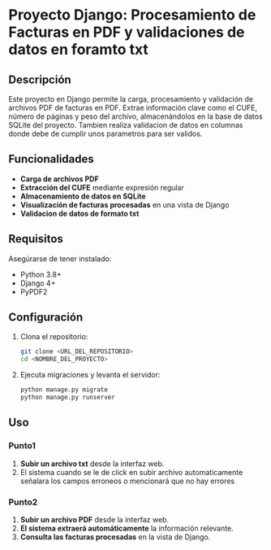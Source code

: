 # Proyecto Django: Procesamiento de Facturas en PDF y validaciones de datos en foramto txt

## Descripción
Este proyecto en Django permite la carga, procesamiento y validación de archivos PDF de facturas en PDF. Extrae información clave como el CUFE, número de páginas y peso del archivo, almacenándolos en la base de datos SQLite del proyecto.
Tambien realiza validacion de datos en columnas donde debe de cumplir unos parametros para ser validos. 

## Funcionalidades
- **Carga de archivos PDF**
- **Extracción del CUFE** mediante expresión regular
- **Almacenamiento de datos en SQLite**
- **Visualización de facturas procesadas** en una vista de Django
- **Validacion de datos de formato txt** 

## Requisitos
Asegúrarse de tener instalado:
- Python 3.8+
- Django 4+
- PyPDF2


## Configuración
1. Clona el repositorio:
   ```bash
   git clone <URL_DEL_REPOSITORIO>
   cd <NOMBRE_DEL_PROYECTO>
   ```

3. Ejecuta migraciones y levanta el servidor:
   ```bash
   python manage.py migrate
   python manage.py runserver
   ```

## Uso

### Punto1
1. **Subir un archivo txt** desde la interfaz web.
2. El sistema cuando se le de click en subir archivo automaticamente señalara los campos erroneos o mencionará que no hay errores
   
### Punto2
1. **Subir un archivo PDF** desde la interfaz web.
2. **El sistema extraerá automáticamente** la información relevante.
3. **Consulta las facturas procesadas** en la vista de Django.

